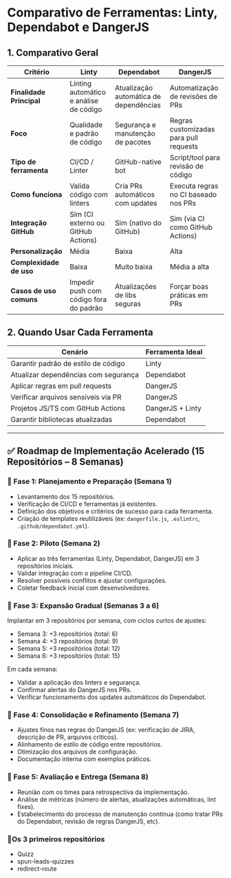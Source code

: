 # Comparativo de Ferramentas: Linty, Dependabot e DangerJS

## 1. Comparativo Geral

| Critério                  | Linty                                        | Dependabot                                      | DangerJS                                         |
|--------------------------|----------------------------------------------|-------------------------------------------------|--------------------------------------------------|
| **Finalidade Principal** | Linting automático e análise de código       | Atualização automática de dependências          | Automatização de revisões de PRs                |
| **Foco**                 | Qualidade e padrão de código                 | Segurança e manutenção de pacotes               | Regras customizadas para pull requests          |
| **Tipo de ferramenta**   | CI/CD / Linter                               | GitHub-native bot                               | Script/tool para revisão de código              |
| **Como funciona**        | Valida código com linters                    | Cria PRs automáticos com updates                | Executa regras no CI baseado nos PRs            |
| **Integração GitHub**    | Sim (CI externo ou GitHub Actions)           | Sim (nativo do GitHub)                          | Sim (via CI como GitHub Actions)                |
| **Personalização**       | Média                                        | Baixa                                           | Alta                                             |
| **Complexidade de uso**  | Baixa                                        | Muito baixa                                     | Média a alta                                    |
| **Casos de uso comuns**  | Impedir push com código fora do padrão       | Atualizações de libs seguras                    | Forçar boas práticas em PRs                     |

## 2. Quando Usar Cada Ferramenta

| Cenário                                                    | Ferramenta Ideal     |
|------------------------------------------------------------|----------------------|
| Garantir padrão de estilo de código                        | Linty                |
| Atualizar dependências com segurança                       | Dependabot           |
| Aplicar regras em pull requests                            | DangerJS             |
| Verificar arquivos sensíveis via PR                        | DangerJS             |
| Projetos JS/TS com GitHub Actions                          | DangerJS + Linty     |
| Garantir bibliotecas atualizadas                           | Dependabot           |

---

## ✅ Roadmap de Implementação Acelerado (15 Repositórios – 8 Semanas)

### 🔹 Fase 1: Planejamento e Preparação (Semana 1)
- Levantamento dos 15 repositórios.
- Verificação de CI/CD e ferramentas já existentes.
- Definição dos objetivos e critérios de sucesso para cada ferramenta.
- Criação de templates reutilizáveis (ex: `dangerfile.js`, `.eslintrc`, `.github/dependabot.yml`).

### 🔹 Fase 2: Piloto (Semana 2)
- Aplicar as três ferramentas (Linty, Dependabot, DangerJS) em 3 repositórios iniciais.
- Validar integração com o pipeline CI/CD.
- Resolver possíveis conflitos e ajustar configurações.
- Coletar feedback inicial com desenvolvedores.

### 🔹 Fase 3: Expansão Gradual (Semanas 3 a 6)
Implantar em 3 repositórios por semana, com ciclos curtos de ajustes:

- Semana 3: +3 repositórios (total: 6)
- Semana 4: +3 repositórios (total: 9)
- Semana 5: +3 repositórios (total: 12)
- Semana 6: +3 repositórios (total: 15)

Em cada semana:
- Validar a aplicação dos linters e segurança.
- Confirmar alertas do DangerJS nos PRs.
- Verificar funcionamento dos updates automáticos do Dependabot.

### 🔹 Fase 4: Consolidação e Refinamento (Semana 7)
- Ajustes finos nas regras do DangerJS (ex: verificação de JIRA, descrição de PR, arquivos críticos).
- Alinhamento de estilo de código entre repositórios.
- Otimização dos arquivos de configuração.
- Documentação interna com exemplos práticos.

### 🔹 Fase 5: Avaliação e Entrega (Semana 8)
- Reunião com os times para retrospectiva da implementação.
- Análise de métricas (número de alertas, atualizações automáticas, lint fixes).
- Estabelecimento do processo de manutenção contínua (como tratar PRs do Dependabot, revisão de regras DangerJS, etc).

### 🔹Os 3 primeiros repositórios 
- Quizz
- spun-leads-quizzes
- redirect-route


